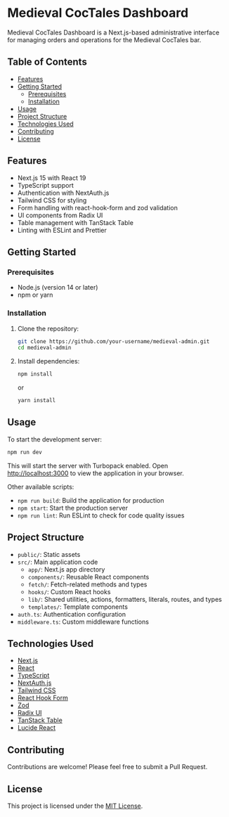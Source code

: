 # Medieval CocTales Dashboard

Medieval CocTales Dashboard is a Next.js-based administrative interface for managing orders and operations for the Medieval CocTales bar.
## Table of Contents

- [Features](#features)
- [Getting Started](#getting-started)
  - [Prerequisites](#prerequisites)
  - [Installation](#installation)
- [Usage](#usage)
- [Project Structure](#project-structure)
- [Technologies Used](#technologies-used)
- [Contributing](#contributing)
- [License](#license)

## Features

- Next.js 15 with React 19
- TypeScript support
- Authentication with NextAuth.js
- Tailwind CSS for styling
- Form handling with react-hook-form and zod validation
- UI components from Radix UI
- Table management with TanStack Table
- Linting with ESLint and Prettier

## Getting Started

### Prerequisites

- Node.js (version 14 or later)
- npm or yarn

### Installation

1. Clone the repository:
   ```bash
   git clone https://github.com/your-username/medieval-admin.git
   cd medieval-admin
   ```

2. Install dependencies:
   ```bash
   npm install
   ```
   or
   ```bash
   yarn install
   ```

## Usage

To start the development server:

```bash
npm run dev
```

This will start the server with Turbopack enabled. Open [http://localhost:3000](http://localhost:3000) to view the application in your browser.

Other available scripts:

- `npm run build`: Build the application for production
- `npm start`: Start the production server
- `npm run lint`: Run ESLint to check for code quality issues

## Project Structure

- `public/`: Static assets
- `src/`: Main application code
    - `app/`: Next.js app directory
    - `components/`: Reusable React components
    - `fetch/`: Fetch-related methods and types
    - `hooks/`: Custom React hooks
    - `lib/`: Shared utilities, actions, formatters, literals, routes, and types
    - `templates/`: Template components
- `auth.ts`: Authentication configuration
- `middleware.ts`: Custom middleware functions

## Technologies Used

- [Next.js](https://nextjs.org/)
- [React](https://reactjs.org/)
- [TypeScript](https://www.typescriptlang.org/)
- [NextAuth.js](https://next-auth.js.org/)
- [Tailwind CSS](https://tailwindcss.com/)
- [React Hook Form](https://react-hook-form.com/)
- [Zod](https://github.com/colinhacks/zod)
- [Radix UI](https://www.radix-ui.com/)
- [TanStack Table](https://tanstack.com/table/v8)
- [Lucide React](https://lucide.dev/)

## Contributing

Contributions are welcome! Please feel free to submit a Pull Request.

## License

This project is licensed under the [MIT License](LICENSE).
